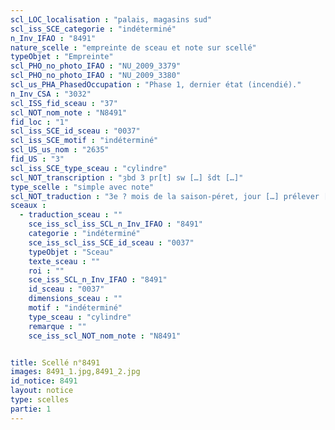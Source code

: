 ```yaml
---
scl_LOC_localisation : "palais, magasins sud"
scl_iss_SCE_categorie : "indéterminé"
n_Inv_IFAO : "8491"
nature_scelle : "empreinte de sceau et note sur scellé"
typeObjet : "Empreinte"
scl_PHO_no_photo_IFAO : "NU_2009_3379"
scl_PHO_no_photo_IFAO : "NU_2009_3380"
scl_us_PHA_PhasedOccupation : "Phase 1, dernier état (incendié)."
n_Inv_CSA : "3032"
scl_ISS_fid_sceau : "37"
scl_NOT_nom_note : "N8491"
fid_loc : "1"
scl_iss_SCE_id_sceau : "0037"
scl_iss_SCE_motif : "indéterminé"
scl_US_us_nom : "2635"
fid_US : "3"
scl_iss_SCE_type_sceau : "cylindre"
scl_NOT_transcription : "ȝbd 3 pr[t] sw […] šdt […]"
type_scelle : "simple avec note"
scl_NOT_traduction : "3e ? mois de la saison-péret, jour […] prélever […]"
sceaux :
  - traduction_sceau : ""
    sce_iss_scl_iss_SCL_n_Inv_IFAO : "8491"
    categorie : "indéterminé"
    sce_iss_scl_iss_SCE_id_sceau : "0037"
    typeObjet : "Sceau"
    texte_sceau : ""
    roi : ""
    sce_iss_SCL_n_Inv_IFAO : "8491"
    id_sceau : "0037"
    dimensions_sceau : ""
    motif : "indéterminé"
    type_sceau : "cylindre"
    remarque : ""
    sce_iss_scl_NOT_nom_note : "N8491"


title: Scellé n°8491
images: 8491_1.jpg,8491_2.jpg
id_notice: 8491
layout: notice
type: scelles
partie: 1
---
```


